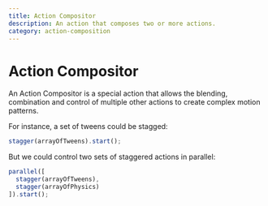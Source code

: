 ```yaml
---
title: Action Compositor
description: An action that composes two or more actions.
category: action-composition
---
```


# Action Compositor

An Action Compositor is a special action that allows the blending, combination and control of multiple other actions to create complex motion patterns.

For instance, a set of tweens could be stagged:

```javascript
stagger(arrayOfTweens).start();
```

But we could control two sets of staggered actions in parallel:

```javascript
parallel([
  stagger(arrayOfTweens),
  stagger(arrayOfPhysics)
]).start();
```
